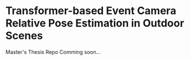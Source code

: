 # Transformer-based Event Camera Relative Pose Estimation in Outdoor Scenes
Master's Thesis
Repo Comming soon...
